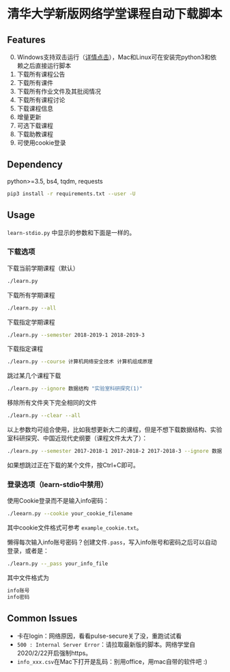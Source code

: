 # 清华大学新版网络学堂课程自动下载脚本

## Features

0. Windows支持双击运行（[详情点击](https://github.com/Trinkle23897/learn2018-autodown/releases)），Mac和Linux可在安装完python3和依赖之后直接运行脚本
1. 下载所有课程公告
2. 下载所有课件
3. 下载所有作业文件及其批阅情况
4. 下载所有课程讨论
5. 下载课程信息
6. 增量更新
7. 可选下载课程
8. 下载助教课程
9. 可使用cookie登录

## Dependency

python>=3.5, bs4, tqdm, requests

```bash
pip3 install -r requirements.txt --user -U
```

## Usage

`learn-stdio.py` 中显示的参数和下面是一样的。

### 下载选项

下载当前学期课程（默认）
```bash
./learn.py
```
下载所有学期课程
```bash
./learn.py --all
```
下载指定学期课程
```bash
./learn.py --semester 2018-2019-1 2018-2019-3
```
下载指定课程
```bash
./learn.py --course 计算机网络安全技术 计算机组成原理
```
跳过某几个课程下载
```bash
./learn.py --ignore 数据结构 "实验室科研探究(1)"
```
移除所有文件夹下完全相同的文件
```bash
./learn.py --clear --all
```
以上参数均可组合使用，比如我想更新大二的课程，但是不想下载数据结构、实验室科研探究、中国近现代史纲要（课程文件太大了）：

```bash
./learn.py --semester 2017-2018-1 2017-2018-2 2017-2018-3 --ignore 数据结构 "实验室科研探究(2)" 中国近现代史纲要
```

如果想跳过正在下载的某个文件，按Ctrl+C即可。

### 登录选项（learn-stdio中禁用）

使用Cookie登录而不是输入info密码：

```bash
./leearn.py --cookie your_cookie_filename
```

其中cookie文件格式可参考 `example_cookie.txt`。

懒得每次输入info账号密码？创建文件`.pass`，写入info账号和密码之后可以自动登录，或者是：

```bash
./learn.py --_pass your_info_file
```

其中文件格式为 

```bash
info账号
info密码
```

## Common Issues

- 卡在login：网络原因，看看pulse-secure关了没，重跑试试看
- `500 : Internal Server Error`：请拉取最新版的脚本。网络学堂自2020/2/22开启强制https。
- `info_xxx.csv`在Mac下打开是乱码：别用office，用mac自带的软件吧 :)
